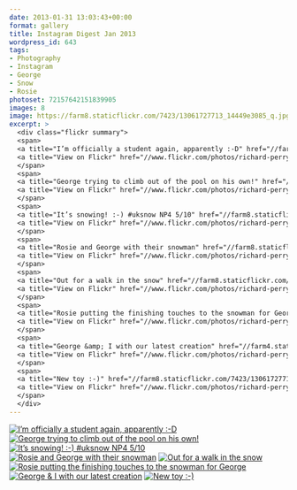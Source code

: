 ```yaml
---
date: 2013-01-31 13:03:43+00:00
format: gallery
title: Instagram Digest Jan 2013
wordpress_id: 643
tags:
- Photography
- Instagram
- George
- Snow
- Rosie
photoset: 72157642151839905
images: 8
image: https://farm8.staticflickr.com/7423/13061727713_14449e3085_q.jpg
excerpt: >
  <div class="flickr summary">
  <span>
  <a title="I’m officially a student again, apparently :-D" href="//farm4.staticflickr.com/3254/13061763253_8ff39b2433_b.jpg" class="image cboxElement" rel="gallery2"><img src="//farm4.staticflickr.com/3254/13061763253_8ff39b2433_q.jpg" alt="I’m officially a student again, apparently :-D"></a>
  <a title="View on Flickr" href="//www.flickr.com/photos/richard-perry/13061763253/" class="flickrlink"> </a>
  </span>
  <span>
  <a title="George trying to climb out of the pool on his own!" href="//farm4.staticflickr.com/3410/13061634545_0cd7776185_b.jpg" class="image cboxElement" rel="gallery2"><img src="//farm4.staticflickr.com/3410/13061634545_0cd7776185_q.jpg" alt="George trying to climb out of the pool on his own!"></a>
  <a title="View on Flickr" href="//www.flickr.com/photos/richard-perry/13061634545/" class="flickrlink"> </a>
  </span>
  <span>
  <a title="It’s snowing! :-) #uksnow NP4 5/10" href="//farm8.staticflickr.com/7323/13061630095_49b966579d_b.jpg" class="image cboxElement" rel="gallery2"><img src="//farm8.staticflickr.com/7323/13061630095_49b966579d_q.jpg" alt="It’s snowing! :-) #uksnow NP4 5/10"></a>
  <a title="View on Flickr" href="//www.flickr.com/photos/richard-perry/13061630095/" class="flickrlink"> </a>
  </span>
  <span>
  <a title="Rosie and George with their snowman" href="//farm8.staticflickr.com/7308/13061748073_a8438dfa20_b.jpg" class="image cboxElement" rel="gallery2"><img src="//farm8.staticflickr.com/7308/13061748073_a8438dfa20_q.jpg" alt="Rosie and George with their snowman"></a>
  <a title="View on Flickr" href="//www.flickr.com/photos/richard-perry/13061748073/" class="flickrlink"> </a>
  </span>
  <span>
  <a title="Out for a walk in the snow" href="//farm8.staticflickr.com/7451/13061947954_755ea3b4f3_b.jpg" class="image cboxElement" rel="gallery2"><img src="//farm8.staticflickr.com/7451/13061947954_755ea3b4f3_q.jpg" alt="Out for a walk in the snow"></a>
  <a title="View on Flickr" href="//www.flickr.com/photos/richard-perry/13061947954/" class="flickrlink"> </a>
  </span>
  <span>
  <a title="Rosie putting the finishing touches to the snowman for George" href="//farm4.staticflickr.com/3501/13061939344_652f782702_b.jpg" class="image cboxElement" rel="gallery2"><img src="//farm4.staticflickr.com/3501/13061939344_652f782702_q.jpg" alt="Rosie putting the finishing touches to the snowman for George"></a>
  <a title="View on Flickr" href="//www.flickr.com/photos/richard-perry/13061939344/" class="flickrlink"> </a>
  </span>
  <span>
  <a title="George &amp; I with our latest creation" href="//farm4.staticflickr.com/3463/13061609505_c4cbe1161c_b.jpg" class="image cboxElement" rel="gallery2"><img src="//farm4.staticflickr.com/3463/13061609505_c4cbe1161c_q.jpg" alt="George &amp; I with our latest creation"></a>
  <a title="View on Flickr" href="//www.flickr.com/photos/richard-perry/13061609505/" class="flickrlink"> </a>
  </span>
  <span>
  <a title="New toy :-)" href="//farm8.staticflickr.com/7423/13061727713_14449e3085_b.jpg" class="image cboxElement" rel="gallery2"><img src="//farm8.staticflickr.com/7423/13061727713_14449e3085_q.jpg" alt="New toy :-)"></a>
  <a title="View on Flickr" href="//www.flickr.com/photos/richard-perry/13061727713/" class="flickrlink"> </a>
  </span>
  </div>
---
```


<div class="flickr gallery">
<span>
<a title="I’m officially a student again, apparently :-D" href="https://live.staticflickr.com/3254/13061763253_8ff39b2433_b.jpg" class="image"><img src="https://live.staticflickr.com/3254/13061763253_8ff39b2433_q.jpg" alt="I’m officially a student again, apparently :-D" /></a>
<a title="View on Flickr" href="https://www.flickr.com/photos/richard-perry/13061763253/" class="flickrlink"> </a>
</span>
<span>
<a title="George trying to climb out of the pool on his own!" href="https://live.staticflickr.com/3410/13061634545_0cd7776185_b.jpg" class="image"><img src="https://live.staticflickr.com/3410/13061634545_0cd7776185_q.jpg" alt="George trying to climb out of the pool on his own!" /></a>
<a title="View on Flickr" href="https://www.flickr.com/photos/richard-perry/13061634545/" class="flickrlink"> </a>
</span>
<span>
<a title="It’s snowing! :-) #uksnow NP4 5/10" href="https://live.staticflickr.com/7323/13061630095_49b966579d_b.jpg" class="image"><img src="https://live.staticflickr.com/7323/13061630095_49b966579d_q.jpg" alt="It’s snowing! :-) #uksnow NP4 5/10" /></a>
<a title="View on Flickr" href="https://www.flickr.com/photos/richard-perry/13061630095/" class="flickrlink"> </a>
</span>
<span>
<a title="Rosie and George with their snowman" href="https://live.staticflickr.com/7308/13061748073_a8438dfa20_b.jpg" class="image"><img src="https://live.staticflickr.com/7308/13061748073_a8438dfa20_q.jpg" alt="Rosie and George with their snowman" /></a>
<a title="View on Flickr" href="https://www.flickr.com/photos/richard-perry/13061748073/" class="flickrlink"> </a>
</span>
<span>
<a title="Out for a walk in the snow" href="https://live.staticflickr.com/7451/13061947954_755ea3b4f3_b.jpg" class="image"><img src="https://live.staticflickr.com/7451/13061947954_755ea3b4f3_q.jpg" alt="Out for a walk in the snow" /></a>
<a title="View on Flickr" href="https://www.flickr.com/photos/richard-perry/13061947954/" class="flickrlink"> </a>
</span>
<span>
<a title="Rosie putting the finishing touches to the snowman for George" href="https://live.staticflickr.com/3501/13061939344_652f782702_b.jpg" class="image"><img src="https://live.staticflickr.com/3501/13061939344_652f782702_q.jpg" alt="Rosie putting the finishing touches to the snowman for George" /></a>
<a title="View on Flickr" href="https://www.flickr.com/photos/richard-perry/13061939344/" class="flickrlink"> </a>
</span>
<span>
<a title="George &amp; I with our latest creation" href="https://live.staticflickr.com/3463/13061609505_c4cbe1161c_b.jpg" class="image"><img src="https://live.staticflickr.com/3463/13061609505_c4cbe1161c_q.jpg" alt="George &amp; I with our latest creation" /></a>
<a title="View on Flickr" href="https://www.flickr.com/photos/richard-perry/13061609505/" class="flickrlink"> </a>
</span>
<span>
<a title="New toy :-)" href="https://live.staticflickr.com/7423/13061727713_14449e3085_b.jpg" class="image"><img src="https://live.staticflickr.com/7423/13061727713_14449e3085_q.jpg" alt="New toy :-)" /></a>
<a title="View on Flickr" href="https://www.flickr.com/photos/richard-perry/13061727713/" class="flickrlink"> </a>
</span>
</div>